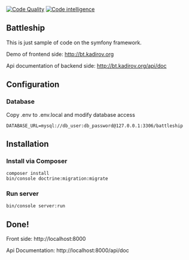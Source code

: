 [![Code Quality](https://img.shields.io/scrutinizer/g/kadirov/battleship.svg)](https://scrutinizer-ci.com/g/kadirov/battleship)
[![Code intelligence](https://scrutinizer-ci.com/g/kadirov/battleship/badges/code-intelligence.svg?b=master)](https://scrutinizer-ci.com/g/kadirov/battleship)

Battleship
------------

This is just sample of code on the symfony framework.

Demo of frontend side: http://bt.kadirov.org

Api documentation of backend side: http://bt.kadirov.org/api/doc

## Configuration

### Database

Copy .env to .env.local and modify database access

~~~
DATABASE_URL=mysql://db_user:db_password@127.0.0.1:3306/battleship
~~~

## Installation


### Install via Composer
~~~
composer install
bin/console doctrine:migration:migrate
~~~

### Run server
~~~
bin/console server:run
~~~

## Done!

Front side: http://localhost:8000

Api Documentation: http://localhost:8000/api/doc

